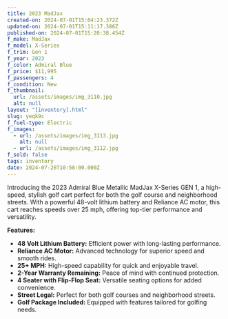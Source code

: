 ```yaml
---
title: 2023 MadJax
created-on: 2024-07-01T15:04:23.372Z
updated-on: 2024-07-01T15:11:17.386Z
published-on: 2024-07-01T15:20:38.454Z
f_make: MadJax
f_model: X-Series
f_trim: Gen 1
f_year: 2023
f_color: Admiral Blue
f_price: $11,995
f_passengers: 4
f_condition: New
f_thumbnail:
  url: /assets/images/img_3110.jpg
  alt: null
layout: "[inventory].html"
slug: yeqk9c
f_fuel-type: Electric
f_images:
  - url: /assets/images/img_3113.jpg
    alt: null
  - url: /assets/images/img_3112.jpg
f_sold: false
tags: inventory
date: 2024-07-26T10:58:00.000Z
---
```


Introducing the 2023 Admiral Blue Metallic MadJax X-Series GEN 1, a high-speed, stylish golf cart perfect for both the golf course and neighborhood streets. With a powerful 48-volt lithium battery and Reliance AC motor, this cart reaches speeds over 25 mph, offering top-tier performance and versatility.

**Features:**

*   **48 Volt Lithium Battery:** Efficient power with long-lasting performance.
*   **Reliance AC Motor:** Advanced technology for superior speed and smooth rides.
*   **25+ MPH:** High-speed capability for quick and enjoyable travel.
*   **2-Year Warranty Remaining:** Peace of mind with continued protection.
*   **4 Seater with Flip-Flop Seat:** Versatile seating options for added convenience.
*   **Street Legal:** Perfect for both golf courses and neighborhood streets.
*   **Golf Package Included:** Equipped with features tailored for golfing needs.
